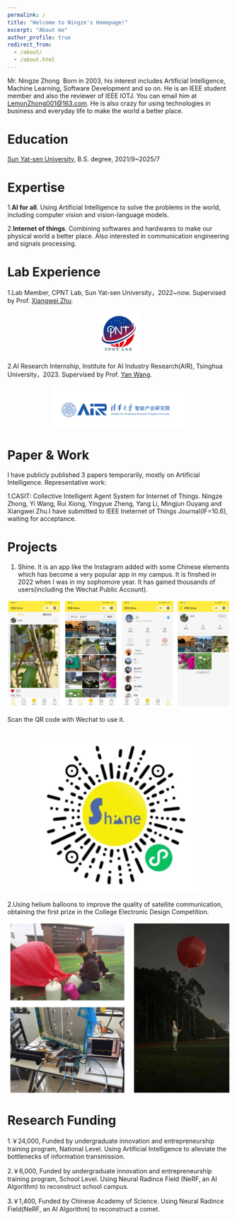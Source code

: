 ```yaml
---
permalink: /
title: "Welcome to Ningze's Homepage!"
excerpt: "About me"
author_profile: true
redirect_from: 
  - /about/
  - /about.html
---
```


Mr. Ningze Zhong
​ Born in 2003, his interest includes Artificial Intelligence, Machine Learning, Software Development and so on. He is an IEEE student member and also the reviewer of IEEE IOTJ. You can email him at LemonZhong001@163.com. He is also crazy for using technologies in business and everyday life to make the world a better place.

Education
======
 [Sun Yat-sen University]([https://pages.github.com/](https://www.sysu.edu.cn/sysuen/)), B.S. degree, 2021/9~2025/7


Expertise
======
1.**AI for all**. Using Artificial Intelligence to solve the problems in the world, including computer vision and vision-language models.

2.**Internet of things**. Combining softwares and hardwares to make our physical world a better place. Also interested in communication engineering and signals processing.
 

Lab Experience
======
1.Lab Member, CPNT Lab, Sun Yat-sen University，2022~now. Supervised by Prof. [Xiangwei Zhu](https://www.researchgate.net/profile/Xiangwei-Zhu). 
<p align="center">
  <img src="CPNT.png" alt="CPNT图片" width="100" height="100" />
</p>

2.AI Research Internship, Institute for AI Industry Research(AIR), Tsinghua University，2023. Supervised by Prof. [Yan Wang](https://air.tsinghua.edu.cn/en/info/1046/1379.htm). 
<p align="center">
  <img src="AIR.png" alt="AIR图片" width="300" height="100" />
</p>



Paper & Work
======
I have publicly published 3 papers temporarily, mostly on Artificial Intelligence. Representative work:

1.CASIT: Collective Intelligent Agent System for Internet of Things. Ningze Zhong, Yi Wang, Rui Xiong, Yingyue Zheng, Yang Li, Mingjun Ouyang and Xiangwei Zhu.I have submitted to IEEE Ineternet of Things Journal(IF=10.6), waiting for acceptance.  

Projects
======
1. Shine. It is an app like the Instagram added with some Chinese elements which has become a very popular app in my campus. It is finshed in 2022 when I was in my sophomore year. It has gained thousands of users(including the Wechat Public Account).

<p align="center">
  <img src="Shine1.png" alt="Shine" />
</p>

Scan the QR code with Wechat to use it.

<p align="center">
  <img src="Shine2.png" alt="Shine" />
</p>

2.Using helium balloons to improve the quality of satellite communication, obtaining the first prize in the College Electronic Design Competition.

<p align="center">
  <img src="ce.png" alt="CE" />
</p>

Research Funding
======
  1.￥24,000,  Funded by undergraduate innovation and entrepreneurship training program, National Level. Using Artificial Intelligence to alleviate the bottlenecks of information transmission.

  2.￥6,000,  Funded by undergraduate innovation and entrepreneurship training program, School Level. Using Neural Radince Field (NeRF, an AI Algorithm) to reconstruct school campus.

  3.￥1,400, Funded by Chinese Academy of Science. Using Neural Radince Field(NeRF, an AI Algorithm) to reconstruct a comet.

